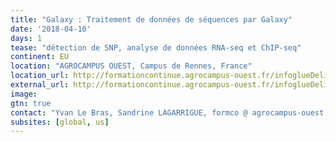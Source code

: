 ```yaml
---
title: "Galaxy : Traitement de données de séquences par Galaxy"
date: '2018-04-10'
days: 1
tease: "détection de SNP, analyse de données RNA-seq et ChIP-seq"
continent: EU
location: "AGROCAMPUS OUEST, Campus de Rennes, France"
location_url: http://formationcontinue.agrocampus-ouest.fr/infoglueDeliverLive/zoom?contentId=12699
external_url: http://formationcontinue.agrocampus-ouest.fr/infoglueDeliverLive/toutes-sessions/programme?idModule=733&nomModule=Galaxy--Traitement-de-donnees-de-sequences-par-Galaxy-module-7/8
image: 
gtn: true
contact: "Yvan Le Bras, Sandrine LAGARRIGUE, formco @ agrocampus-ouest . fr"
subsites: [global, us]
---
```


